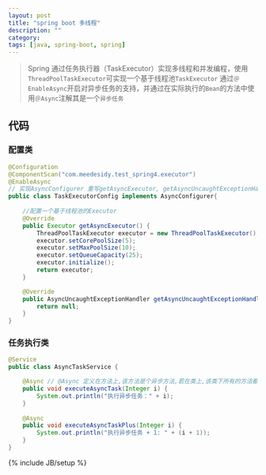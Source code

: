```yaml
---
layout: post
title: "spring boot 多线程"
description: ""
category: 
tags: [java, spring-boot, spring]
---
```


> Spring 通过任务执行器（TaskExecutor）实现多线程和并发编程，使用`ThreadPoolTaskExecutor`可实现一个基于线程池`TaskExecutor`
> 通过`＠EnableAsync`开启对异步任务的支持，并通过在实际执行的`Bean`的方法中使用`＠Async`注解其是一个`异步任务`

## 代码

### 配置类

```java
@Configuration
@ComponentScan("com.meedesidy.test_spring4.executor")
@EnableAsync
// 实现AsyncConfigurer 重写getAsyncExecutor, getAsyncUncaughtExceptionHandler
public class TaskExecutorConfig implements AsyncConfigurer{
    
    //配置一个基于线程池的Executor
	@Override
	public Executor getAsyncExecutor() {
		ThreadPoolTaskExecutor executor = new ThreadPoolTaskExecutor();
		executor.setCorePoolSize(5);
		executor.setMaxPoolSize(10);
		executor.setQueueCapacity(25);
		executor.initialize();
		return executor;
	}

	@Override
	public AsyncUncaughtExceptionHandler getAsyncUncaughtExceptionHandler() {
		return null;
	}
}
```

### 任务执行类

```java
@Service
public class AsyncTaskService {

	@Async // @Async 定义在方法上,该方法是个异步方法,若在类上,该类下所有的方法都是异步方法
	public void executeAsyncTask(Integer i) {
		System.out.println("执行异步任务：" + i);
	}
	
	@Async
	public void executeAsyncTaskPlus(Integer i) {
		System.out.println("执行异步任务 + 1: " + (i + 1));
	}
}

```

{% include JB/setup %}

